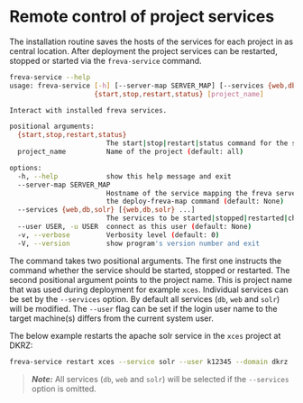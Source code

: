 # Remote control of project services
The installation routine saves the hosts of the services for each project in
as central location. After deployment the project services can be restarted,
stopped or started via the `freva-service` command.

```bash
freva-service --help
usage: freva-service [-h] [--server-map SERVER_MAP] [--services {web,db,solr} [{web,db,solr} ...]] [--user USER] [-v] [-V]
                     {start,stop,restart,status} [project_name]

Interact with installed freva services.

positional arguments:
  {start,stop,restart,status}
                        The start|stop|restart|status command for the service
  project_name          Name of the project (default: all)

options:
  -h, --help            show this help message and exit
  --server-map SERVER_MAP
                        Hostname of the service mapping the freva server archtiecture, Note: you can create a server map by running
                        the deploy-freva-map command (default: None)
  --services {web,db,solr} [{web,db,solr} ...]
                        The services to be started|stopped|restarted|checked (default: ['solr', 'db', 'web'])
  --user USER, -u USER  connect as this user (default: None)
  -v, --verbose         Verbosity level (default: 0)
  -V, --version         show program's version number and exit

```

The command takes two positional arguments. The first one instructs the
command whether the service should be started, stopped or restarted.
The second positional argument points to the project name. This is project name
that was used during deployment for example `xces`. Individual services
can be set by the `--services` option. By default all services (`db`, `web` and `solr`)
will be modified. The `--user` flag can be set if the login user name to the
target machine(s) differs from the current system user.

The below example restarts the apache solr service in the `xces` project at DKRZ:

```bash
freva-service restart xces --service solr --user k12345 --domain dkrz
```

> **_Note:_** All services (`db`, `web` and `solr`) will be selected if the `--services` option
is omitted.
